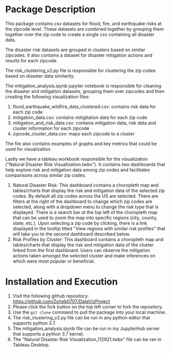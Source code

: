 # Package Description

This package contains csv datasets for flood, fire, and earthquake risks at the zipcode level. These datasets are combined together by grouping them together over the zip code to create a single csv containing all disaster data. 

The disaster risk datasets are grouped in clusters based on similar zipcodes. It also contains a dataset for disaster mitigation actions and results for each zipcode.

The risk_clustering_v2.py file is responsible for clustering the zip codes based on disaster data similarity.

The mitigation_analysis.ipynb jupyter notebook is responsible for cleaning the disaster and mitigation datasets, grouping them over zipcodes and then creating the following visualization files:
1. flood_earthquake_wildfire_data_clustered.csv: contains risk data for each zip code
2. mitigation_data.csv: contains mitigitation data for each zip code
3. mitigation_and_risk_data.csv: contains mitigation data, risk data and cluster information for each zipcode
4. zipcode_cluster_data.csv: maps each zipcode to a cluster

The file also contains examples of graphs and key metrics that could be used for visualization.

Lastly we have a tableau workbook responsible for the visualization ("Natural Disaster Risk Visualization.twbx"). It contains two dashboards that help explore risk and mitigation data among zip codes and facilitates comparisons across similar zip codes:
1. Natural Disaster Risk: This dashboard contains a choropleth map and tables/charts that display the risk and mitigation data of the selected zip codes. By default all zip codes across the US are selected. There are filters at the right of the dashboard to change which zip codes are selected, along with a dropdown menu to change the risk type that is displayed. There is a search bar at the top left of the choropleth map that can be used to zoom the map into specific regions (city, county, state, etc.). Upon selecting a zip code by clicking, there is a link displayed in the tooltip titled "View regions with similar risk profiles" that will take you to the second dashboard described below.
2. Risk Profiles by Cluster: This dashboard contains a choropleth map and tables/charts that display the risk and mitigation data of the cluster linked from the first dashboard. Users can observe the mitigation actions taken amongst the selected cluster and make inferences on which were most popular or beneficial.

# Installation and Execution

1. Visit the following github repository: https://github.com/Zoheb0707/DataVizProject
2. Please click the fork button on the top left corner to fork the repository.
3. Use the `git clone` command to pull the package into your local machine.
4. The risk_clustering_v2.py file can be run in any python editor that supports python 3.7.
5. The mitigation_analysis.ipynb file can be run in iny JupyterHub server that supports a python 3.7 kernel.
5. The "Natural Disaster Risk Visualization_112921.twbx" file can be ran in Tableau Desktop.
